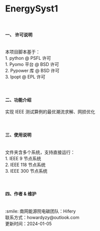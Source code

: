 # EnergySyst1
<br>

#### 一、 许可说明
<br>
本项目脚本基于：<br>
1. python @ PSFL 许可 <br>
1. Pyomo 平台 @ BSD 许可<br>
2. Pypower 库 @ BSD 许可 <br>
3. Ipopt @ EPL 许可<br>
<br>
<br>


#### 二、功能介绍

实现 IEEE 测试算例的最优潮流求解、网损优化<br>
<br>
<br>

#### 三、使用说明
<br>
文件夹含多个系统，支持直接运行：<br>
1. IEEE 9 节点系统<br>
2. IEEE 118 节点系统<br>
3. IEEE 300 节点系统<br>
<br>
<br>

#### 四、作者 & 维护
<br>  
 :smile: 
南网能源院电碳团队：Hifery <br>
联系方式：howardyzy@outlook.com <br>
更新时间：2024-01-05



